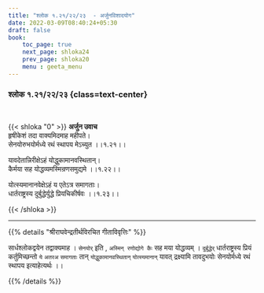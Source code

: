 ```yaml
---
title: "श्लोक १.२१/२२/२३  - अर्जुनविशादयोग"
date: 2022-03-09T08:40:24+05:30
draft: false
book:
    toc_page: true
    next_page: shloka24
    prev_page: shloka20
    menu : geeta_menu
---
```




### श्लोक १.२१/२२/२३ {class=text-center}

<br/>

{{< shloka  "0"  >}}
**अर्जुन उवाच**  
हृषीकेशं तदा वाक्यमिदमाह महीपते।  
सेनयोरुभयोर्मध्ये रथं स्थापय मेऽच्युत  ।।१.२१।।


यावदेतान्निरीक्षेऽहं योद्धुकामानवस्थितान्।  
कैर्मया सह योद्धव्यमस्मिन्रणसमुद्यमे  ।।१.२२।।


योत्स्यमानानवेक्षेऽहं य एतेऽत्र समागताः।  
धार्तराष्ट्रस्य दुर्बुद्धेर्युद्धे प्रियचिकीर्षवः  ।।१.२३।।

{{< /shloka >}}

---

{{% details "श्रीराघवेन्द्रतीर्थविरचित गीताविवृत्तिः" %}}

सार्धश्लोकद्वयेन तद्वाक्यमाह ।
`सेनयोर्` इति , `अस्मिन् रणोद्योगे कैः` सह मया योद्धव्यम् ।
`दुर्बुद्धेर्`  धार्तराष्ट्रस्य प्रियं कर्तुमिच्छन्तो  `ये` `अतरअ`  `समागताः` तान् `योद्धुकामानवस्थितान्` `योत्स्यमानान्` यावत्  द्रक्ष्यामि तावदुभयोः सेनयोर्मध्ये रथं स्थापय इत्याहेत्यर्थः ।।

{{% /details %}}
